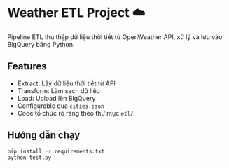 # Weather ETL Project ☁️

Pipeline ETL thu thập dữ liệu thời tiết từ OpenWeather API, xử lý và lưu vào BigQuery bằng Python.

## Features
- Extract: Lấy dữ liệu thời tiết từ API
- Transform: Làm sạch dữ liệu
- Load: Upload lên BigQuery
- Configurable qua `cities.json`
- Code tổ chức rõ ràng theo thư mục `etl/`

## Hướng dẫn chạy
```bash
pip install -r requirements.txt
python test.py
